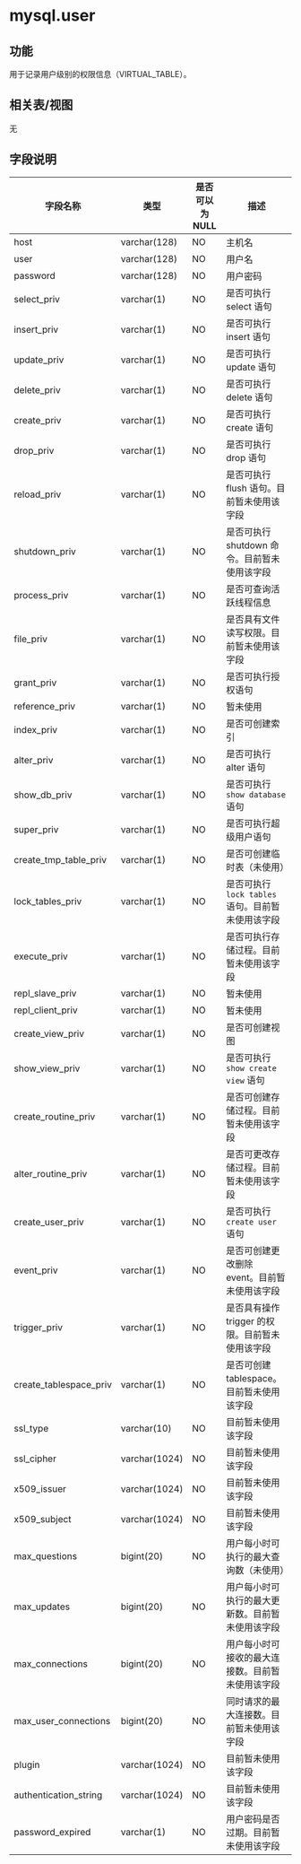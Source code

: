 mysql.user 
===============================



功能 
-----------

用于记录用户级别的权限信息（VIRTUAL_TABLE）。

相关表/视图 
---------------

无

字段说明 
-------------



|        **字段名称**        |    **类型**     | **是否可以为 NULL** |                      **描述**                       |
|------------------------|---------------|----------------|---------------------------------------------------|
| host                   | varchar(128)  | NO             | 主机名                                               |
| user                   | varchar(128)  | NO             | 用户名                                               |
| password               | varchar(128)  | NO             | 用户密码                                              |
| select_priv            | varchar(1)    | NO             | 是否可执行 select 语句                                   |
| insert_priv            | varchar(1)    | NO             | 是否可执行 insert 语句                                   |
| update_priv            | varchar(1)    | NO             | 是否可执行 update 语句                                   |
| delete_priv            | varchar(1)    | NO             | 是否可执行 delete 语句                                   |
| create_priv            | varchar(1)    | NO             | 是否可执行 create 语句                                   |
| drop_priv              | varchar(1)    | NO             | 是否可执行 drop 语句                                     |
| reload_priv            | varchar(1)    | NO             | 是否可执行 flush 语句。目前暂未使用该字段                          |
| shutdown_priv          | varchar(1)    | NO             | 是否可执行 shutdown 命令。目前暂未使用该字段                       |
| process_priv           | varchar(1)    | NO             | 是否可查询活跃线程信息                                       |
| file_priv              | varchar(1)    | NO             | 是否具有文件读写权限。目前暂未使用该字段                              |
| grant_priv             | varchar(1)    | NO             | 是否可执行授权语句                                         |
| reference_priv         | varchar(1)    | NO             | 暂未使用                                              |
| index_priv             | varchar(1)    | NO             | 是否可创建索引                                           |
| alter_priv             | varchar(1)    | NO             | 是否可执行 alter 语句                                    |
| show_db_priv           | varchar(1)    | NO             | 是否可执行 `show database `语句                          |
| super_priv             | varchar(1)    | NO             | 是否可执行超级用户语句                                       |
| create_tmp_table_priv  | varchar(1)    | NO             | 是否可创建临时表（未使用）                                     |
| lock_tables_priv       | varchar(1)    | NO             | 是否可执行` lock tables ` 语句。目前暂未使用该字段 |
| execute_priv           | varchar(1)    | NO             | 是否可执行存储过程。目前暂未使用该字段                               |
| repl_slave_priv        | varchar(1)    | NO             | 暂未使用                                              |
| repl_client_priv       | varchar(1)    | NO             | 暂未使用                                              |
| create_view_priv       | varchar(1)    | NO             | 是否可创建视图                                           |
| show_view_priv         | varchar(1)    | NO             | 是否可执行 `show create view` 语句                       |
| create_routine_priv    | varchar(1)    | NO             | 是否可创建存储过程。目前暂未使用该字段                               |
| alter_routine_priv     | varchar(1)    | NO             | 是否可更改存储过程。目前暂未使用该字段                               |
| create_user_priv       | varchar(1)    | NO             | 是否可执行` create user` 语句                            |
| event_priv             | varchar(1)    | NO             | 是否可创建更改删除 event。目前暂未使用该字段                         |
| trigger_priv           | varchar(1)    | NO             | 是否具有操作 trigger 的权限。目前暂未使用该字段                      |
| create_tablespace_priv | varchar(1)    | NO             | 是否可创建 tablespace。目前暂未使用该字段                        |
| ssl_type               | varchar(10)   | NO             | 目前暂未使用该字段                                         |
| ssl_cipher             | varchar(1024) | NO             | 目前暂未使用该字段                                         |
| x509_issuer            | varchar(1024) | NO             | 目前暂未使用该字段                                         |
| x509_subject           | varchar(1024) | NO             | 目前暂未使用该字段                                         |
| max_questions          | bigint(20)    | NO             | 用户每小时可执行的最大查询数（未使用）                               |
| max_updates            | bigint(20)    | NO             | 用户每小时可执行的最大更新数。目前暂未使用该字段                          |
| max_connections        | bigint(20)    | NO             | 用户每小时可接收的最大连接数。目前暂未使用该字段                          |
| max_user_connections   | bigint(20)    | NO             | 同时请求的最大连接数。目前暂未使用该字段                              |
| plugin                 | varchar(1024) | NO             | 目前暂未使用该字段                                         |
| authentication_string  | varchar(1024) | NO             | 目前暂未使用该字段                                         |
| password_expired       | varchar(1)    | NO             | 用户密码是否过期。目前暂未使用该字段                                |


